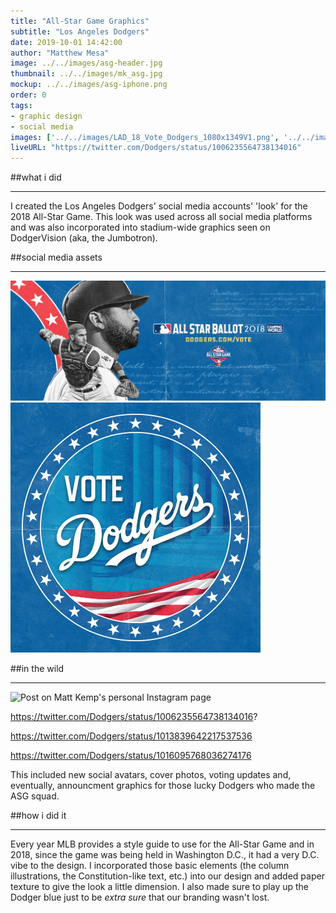 ```yaml
---
title: "All-Star Game Graphics"
subtitle: "Los Angeles Dodgers"
date: 2019-10-01 14:42:00
author: "Matthew Mesa"
image: ../../images/asg-header.jpg
thumbnail: ../../images/mk_asg.jpg
mockup: ../../images/asg-iphone.png
order: 0
tags: 
- graphic design
- social media
images: ['../../images/LAD_18_Vote_Dodgers_1080x1349V1.png', '../../images/lad18_asg_facebook_cover.png', '../../images/lad18_asg_avatar.png', '../../images/mk_asg_post.png'] 
liveURL: "https://twitter.com/Dodgers/status/1006235564738134016"
---
```


##what i did

***

I created the Los Angeles Dodgers' social media accounts' 'look' for the 2018 All-Star Game. This look was used across all social media platforms and was also incorporated into stadium-wide graphics seen on DodgerVision (aka, the Jumbotron).

##social media assets
***
![VOTE DODGERS - Social Media Cover with Yasmani Grandal and Matt Kemp](../../images/lad18_asg_facebook_cover.png "VOTE DODGERS - Social Media Cover")
![VOTE DODGERS Social Media Avatar](../../images/lad18_asg_avatar.png "VOTE DODGERS Social Media Avatar")

##in the wild
***

![Post on Matt Kemp's personal Instagram page](../../images/mk_asg_post.png "Post on Matt Kemp's personal Instagram page")

https://twitter.com/Dodgers/status/1006235564738134016?

https://twitter.com/Dodgers/status/1013839642217537536

https://twitter.com/Dodgers/status/1016095768036274176

This included new social avatars, cover photos, voting updates and, eventually, announcment graphics for those lucky Dodgers who made the ASG squad.

##how i did it

***

Every year MLB provides a style guide to use for the All-Star Game and in 2018, since the game was being held in Washington D.C., it had a very D.C. vibe to the design. I incorporated those basic elements (the column illustrations, the Constitution-like text, etc.) into our design and added paper texture to give the look a little dimension. I also made sure to play up the Dodger blue just to be *extra sure* that our branding wasn't lost.